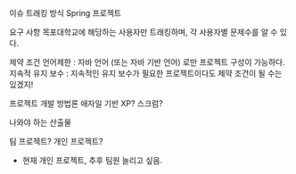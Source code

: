 이슈 트래킹 방식 Spring 프로젝트

요구 사항
목포대학교에 해당하는 사용자만 트래킹하며, 각 사용자별 문제수를 알 수 있다.


제약 조건
언어제한 : 자바 언어 (또는 자바 기반 언어) 로만 프로젝트 구성이 가능하다.
지속적 유지 보수 : 지속적인 유지 보수가 필요한 프로젝트이다도 제약 조건이 될 수는 있겠지!


프로젝트 개발 방법론
애자일 기반
XP? 스크럼?


나와야 하는 산출물

팀 프로젝트? 개인 프로젝트?
- 현재 개인 프로젝트, 추후 팀원 늘리고 싶음.